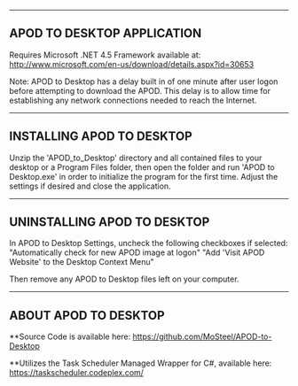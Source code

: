 ------------------------------------------
APOD TO DESKTOP APPLICATION
------------------------------------------

Requires Microsoft .NET 4.5 Framework available at:
	http://www.microsoft.com/en-us/download/details.aspx?id=30653

Note: APOD to Desktop has a delay built in of one minute after user logon before 
attempting to download the APOD. This delay is to allow time for establishing any 
network connections needed to reach the Internet.

------------------------------------------
INSTALLING APOD TO DESKTOP
------------------------------------------

Unzip the 'APOD_to_Desktop' directory and all contained files to your desktop or a 
Program Files folder, then open the folder and run 'APOD to Desktop.exe' in order 
to initialize the program for the first time.  Adjust the settings if desired and 
close the application.

------------------------------------------
UNINSTALLING APOD TO DESKTOP
------------------------------------------

In APOD to Desktop Settings, uncheck the following checkboxes if selected:
	"Automatically check for new APOD image at logon" 
	"Add 'Visit APOD Website' to the Desktop Context Menu"

Then remove any APOD to Desktop files left on your 
computer.

------------------------------------------
ABOUT APOD TO DESKTOP
------------------------------------------

**Source Code is available here:
	https://github.com/MoSteel/APOD-to-Desktop

**Utilizes the Task Scheduler Managed Wrapper for C#, available here: 
	https://taskscheduler.codeplex.com/
